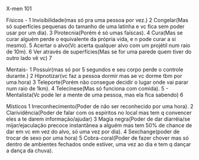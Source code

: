 X-men 101

Físicos - 
1 Invisibilidade(mas só pra uma pessoa por vez.)
2 Congelar(Mas só superfícies pequenas do tamanho de uma latinha e vc fica sem poder usar por um dia).
3 Pirotecnia(Porém é só umas faíscas).
4 Cura(Mas se curar alguém perde o equivalente da própria vida, e n pode curar a si mesmo).
5 Acertar o alvo(Vc acerta qualquer alvo com um projétil num raio de 10m).
6 Ver através de superfícies(Mas se for uma parede quem tiver do outro lado vê vc)
7 

Mentais-
1 Possuir(mas só por 5 segundos e seu corpo perde o controle durante.)
2 Hipnotizar(vc faz a pessoa dormir mas ae vc dorme tbm por uma hora)
3 Teleporte(Porém não consegue decidir o lugar onde vai parar num raio de 1km).
4 Telecinese(Mas só funciona com comida).
5 - Mentalista(Vc pode ler a mente de uma pessoa, mas ela fica sabendo)
6 

Místicos
1 Irreconhecimento(Poder de não ser reconhecido por uma hora).
2 Clarividência(Poder de falar com os espíritos no local mas tem q convencer eles a te darem informação/ajudar)
3 Magia negra(Poder de dar diarréia/se mijar/ejaculação precoce instantânea a alguém mas tem 50% de chance de dar em vc em vez do alvo, só uma vez por dia).
4 Sexchange(poder de trocar de sexo por uma hora)
5 Cobra-coral(Poder de fazer chover mas só dentro de ambientes fechados onde estiver, uma vez ao dia e tem q dançar a dança da chuva).
